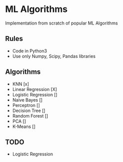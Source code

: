 # ML Algorithms
Implementation from scratch of popular ML Algorithms

## Rules
* Code in Python3
* Use only Numpy, Scipy, Pandas libraries

## Algorithms
- KNN [x]
- Linear Regression [X]
- Logistic Regression []
- Naive Bayes []
- Perceptron []
- Decision Tree []
- Random Forest []
- PCA []
- K-Means []

## TODO
* Logistic Regression
